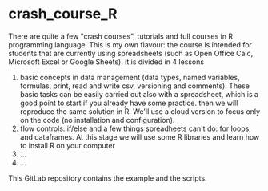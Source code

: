# crash_course_R

There are quite a few "crash courses", tutorials and full courses in R programming language. 
This is my own flavour: 
the course is intended for students that are currently using spreadsheets (such as Open Office Calc, Microsoft Excel or Google Sheets). it is divided in 4 lessons
1) basic concepts in data management (data types, named variables, formulas, print, read and write csv, versioning and comments). These basic tasks can be easily carried out also with a spreadsheet, which is a good point to start if you already have some practice. then we will reproduce the same solution in R. We'll use a cloud version to focus only on the code (no installation and configuration).   
2) flow controls: if/else and a few things spreadheets can't do: for loops, and dataframes. At this stage we will use some R libraries and learn how to install R on your computer
3) ...
4) ... 

This GitLab repository contains the example and the scripts.

